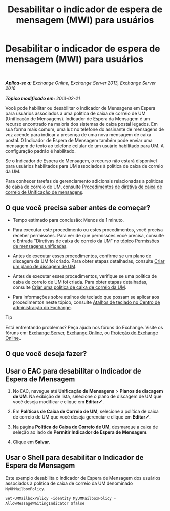 ﻿---
title: 'Desabilitar o indicador de espera de mensagem (MWI) para usuários'
TOCTitle: Desabilitar o indicador de espera de mensagem (MWI) para usuários
ms:assetid: 51cd6dc4-11d1-4eb9-a6c6-1965fcd24267
ms:mtpsurl: https://technet.microsoft.com/pt-br/library/JJ673525(v=EXCHG.150)
ms:contentKeyID: 50556190
ms.date: 05/22/2018
mtps_version: v=EXCHG.150
ms.translationtype: MT
---

# Desabilitar o indicador de espera de mensagem (MWI) para usuários

 

_**Aplica-se a:** Exchange Online, Exchange Server 2013, Exchange Server 2016_

_**Tópico modificado em:** 2013-02-21_

Você pode habilitar ou desabilitar o Indicador de Mensagens em Espera para usuários associados a uma política de caixa de correio de UM (Unificação de Mensagens). Indicador de Espera da Mensagem é um recurso encontrado na maioria dos sistemas de caixa postal legados. Em sua forma mais comum, uma luz no telefone do assinante de mensagens de voz acende para indicar a presença de uma nova mensagem de caixa postal. O Indicador de Espera de Mensagem também pode enviar uma mensagem de texto ao telefone celular de um usuário habilitado para UM. A configuração padrão é habilitado.

Se o Indicador de Espera de Mensagem, o recurso não estará disponível para usuários habilitados para UM associados à política de caixa de correio da UM.

Para conhecer tarefas de gerenciamento adicionais relacionadas a políticas de caixa de correio de UM, consulte [Procedimentos de diretiva de caixa de correio de Unificação de mensagens](um-mailbox-policy-procedures-exchange-2013-help.md).

## O que você precisa saber antes de começar?

  - Tempo estimado para conclusão: Menos de 1 minuto.

  - Para executar este procedimento ou estes procedimentos, você precisa receber permissões. Para ver de que permissões você precisa, consulte o Entrada "Diretivas de caixa de correio da UM" no tópico [Permissões de mensagens unificadas](unified-messaging-permissions-exchange-2013-help.md).

  - Antes de executar esses procedimentos, confirme se um plano de discagem da UM foi criado. Para obter etapas detalhadas, consulte [Criar um plano de discagem de UM](create-a-um-dial-plan-exchange-2013-help.md).

  - Antes de executar esses procedimentos, verifique se uma política de caixa de correio de UM foi criada. Para obter etapas detalhadas, consulte [Criar uma política de caixa de correio da UM](create-a-um-mailbox-policy-exchange-2013-help.md).

  - Para informações sobre atalhos de teclado que possam se aplicar aos procedimentos neste tópico, consulte [Atalhos de teclado no Centro de administração do Exchange](keyboard-shortcuts-in-the-exchange-admin-center-exchange-online-protection-help.md).


> [!TIP]
> Está enfrentando problemas? Peça ajuda nos fóruns do Exchange. Visite os fóruns em: <A href="https://go.microsoft.com/fwlink/p/?linkid=60612">Exchange Server</A>, <A href="https://go.microsoft.com/fwlink/p/?linkid=267542">Exchange Online</A>, ou <A href="https://go.microsoft.com/fwlink/p/?linkid=285351">Proteção do Exchange Online</A>..



## O que você deseja fazer?

## Usar o EAC para desabilitar o Indicador de Espera de Mensagem

1.  No EAC, navegue até **Unificação de Mensagens** \> **Planos de discagem de UM**. Na exibição de lista, selecione o plano de discagem de UM que você deseja modificar e clique em **Editar**![Ícone de edição](images/JJ218640.6f53ccb2-1f13-4c02-bea0-30690e6ea71d(EXCHG.150).gif "Ícone de edição").

2.  Em **Políticas de Caixa de Correio de UM**, selecione a política de caixa de correio de UM que você deseja gerenciar e clique em **Editar**![Ícone de edição](images/JJ218640.6f53ccb2-1f13-4c02-bea0-30690e6ea71d(EXCHG.150).gif "Ícone de edição").

3.  Na página **Política de Caixa de Correio de UM**, desmarque a caixa de seleção ao lado de **Permitir Indicador de Espera de Mensagem**.

4.  Clique em **Salvar**.

## Usar o Shell para desabilitar o Indicador de Espera de Mensagem

Este exemplo desabilita o Indicador de Espera de Mensagem dos usuários associados à política de caixa de correio da UM denominado `MyUMMailboxPolicy`.

    Set-UMMailboxPolicy -identity MyUMMailboxPolicy -AllowMessageWaitingIndicator $false

